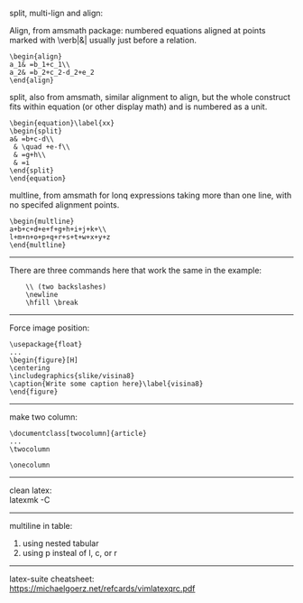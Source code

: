 split, multi-lign and align:

Align, from amsmath package:
numbered equations aligned at points marked
with \verb|&| usually just before a relation.

```
\begin{align}
a_1& =b_1+c_1\\
a_2& =b_2+c_2-d_2+e_2
\end{align}
```

split, also from amsmath,
similar alignment to align, but the whole construct fits within
equation (or other display math) and is numbered as a unit.
```
\begin{equation}\label{xx}
\begin{split}
a& =b+c-d\\
 & \quad +e-f\\
 & =g+h\\
 & =i
\end{split}
\end{equation}
```

multline, from amsmath
for lonq expressions taking more than one line,
with no specifed alignment points.
```
\begin{multline}
a+b+c+d+e+f+g+h+i+j+k+\\
l+m+n+o+p+q+r+s+t+w+x+y+z
\end{multline}
```
---
There are three commands here that work the same in the example:
```
    \\ (two backslashes)
    \newline
    \hfill \break 
```
--- 
Force image position:  
```
\usepackage{float}  
...
\begin{figure}[H]  
\centering
\includegraphics{slike/visina8}
\caption{Write some caption here}\label{visina8}
\end{figure}
```
--- 
make two column: 
```
\documentclass[twocolumn]{article}
...
\twocolumn

\onecolumn
```
---
clean latex:  
latexmk -C

--- 
multiline in table:  
1. using nested tabular
2. using p insteal of l, c, or r


---  

latex-suite cheatsheet:  
https://michaelgoerz.net/refcards/vimlatexqrc.pdf

